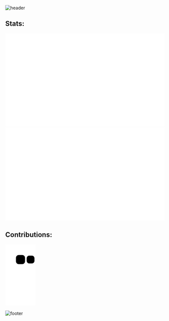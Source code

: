 <!-- https://github.com/jstrieb/github-stats -->
<!-- https://github.com/gleich/profile_stack -->
<!-- https://github.com/abhisheknaiidu/awesome-github-profile-readme#github-actions- -->

<!-- https://github.com/kyechan99/capsule-render -->
![header](https://capsule-render.vercel.app/api?type=waving&color=0:6d98fa,100:f9f79a&height=250&section=header&text=Jo%20Rocca:%20blockchain%20developer&fontSize=40)
## Stats:
<p alignItems="center" justifyContent="space-between">
<img src="https://github.com/jrocca82/git-profile/blob/master/generated/overview.svg" />
<img src="https://github.com/jrocca82/git-profile/blob/master/generated/languages.svg" />
</p>

## Contributions:

![snake gif](https://github.com/jrocca82/jrocca82/blob/output/github-contribution-grid-snake.svg)


![footer](https://capsule-render.vercel.app/api?section=footer&type=waving&color=0:6d98fa,100:f9f79a)
